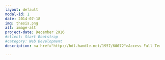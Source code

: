 ```yaml
---
layout: default
modal-id: 1
date: 2014-07-18
img: thesis.png
alt: image-alt
project-date: December 2016
#client: Start Bootstrap
#category: Web Development
description: <a href="http://hdl.handle.net/1957/60072">Access Full Text</a>

---
```

